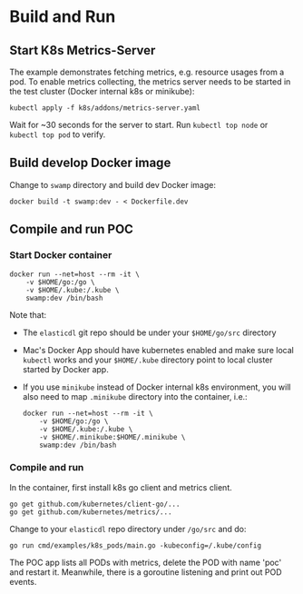 # Build and Run

## Start K8s Metrics-Server

The example demonstrates fetching metrics, e.g. resource usages from a pod. To enable metrics collecting, the metrics server needs to be started in the test cluster (Docker internal k8s or minikube):

```
kubectl apply -f k8s/addons/metrics-server.yaml
```

Wait for ~30 seconds for the server to start. Run `kubectl top node` or `kubectl top pod`  to verify.

## Build develop Docker image

Change to `swamp` directory and build dev Docker image:

```
docker build -t swamp:dev - < Dockerfile.dev
```

## Compile and run POC

### Start Docker container

```
docker run --net=host --rm -it \
    -v $HOME/go:/go \
    -v $HOME/.kube:/.kube \
    swamp:dev /bin/bash
```
Note that:
* The `elasticdl` git repo should be under your `$HOME/go/src` directory
* Mac's Docker App should have kubernetes enabled and make sure local `kubectl` works and your `$HOME/.kube` directory point to local cluster started by Docker app.
* If you use `minikube` instead of Docker internal k8s environment, you will also need to map `.minikube` directory into the container, i.e.:

   ```
   docker run --net=host --rm -it \
       -v $HOME/go:/go \
       -v $HOME/.kube:/.kube \
       -v $HOME/.minikube:$HOME/.minikube \
       swamp:dev /bin/bash
   ```

### Compile and run

In the container, first install k8s go client and metrics client.

```
go get github.com/kubernetes/client-go/...
go get github.com/kubernetes/metrics/...
```

Change to your `elasticdl` repo directory under `/go/src` and do:

```
go run cmd/examples/k8s_pods/main.go -kubeconfig=/.kube/config
```

The POC app lists all PODs with metrics, delete the POD with name 'poc' and restart it. Meanwhile, there is a goroutine listening and print out POD events.
